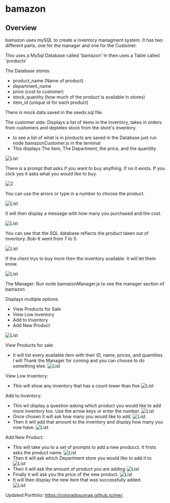 # bamazon

## Overview

bamazon uses mySQL to create a inventory managment system. It has two different parts, one for the manager and one for the Customer. 

This uses a MySql Database called 'bamazon'
In then uses a Table called 'products'

The Database stores:
   * product_name (Name of product)
   * department_name
   * price (cost to customer)
   * stock_quantity (how much of the product is available in stores)
   * item_id (unique id for each product)

There is mock data saved in the seeds.sql file. 

The customer side: 
Displays a list of items in the inventory, takes in orders from customers and depletes stock from the store's inventory. 

- to see a list of what is in products are saved in the Database just run node bamazonCustomer.js in the terminal 
- This displays The item, The Department, the price, and the quanitity 

![List](images/image.png)

There is a prompt that asks if you want to buy anything. If no it exists. 
If you click yes it asks what you would like to buy.

![2](images/image1.png)

You can use the arrors or type in a number to choose the product. 

![List](images/image2.png)

It will then display a message with how many you purchased and the cost. 

![List](images/image3.png)

You can see that the SQL database reflects the product taken out of inventory. Bob-It went from 7 to 5. 

![List](images/image4.png)

If the client trys to buy more then the inventory available. It will let them know.

![List](images/image5.png)

The Manager: 
Run node bamazonManager.js to see the manager section of bamazon

Displays multiple options 
 * View Products for Sale
 * View Low inventory
 * Add to Inventory
 * Add New Product

 ![List](images/image6.png)

View Products for sale: 
- It will list every available item with their ID, name, prices, and quantities. I will Thank the Manager for coming and you can choose to do something else. 
 ![List](images/image7.png)

View Low Inventory: 
- This will show any inventory that has a count lower than five 
 ![List](images/image8.png)

Add to Inventory: 
- This wil display a question asking which product you would like to add more inventory too. Use the arrow keys or enter the number. 
 ![List](images/image9.png)
 - Once chosen it will ask how many you would like to add. 
  ![List](images/image10.png)
  - Then it will add that amount to the inventory and display how many you now have.
   ![List](images/image11.png)

Add New Product: 
- This will take you to a set of prompts to add a new producct. It firsts asks the product name.
 ![List](images/image12.png)
 - Then it will ask which Department store you would like to add it to.
 ![List](images/image13.png)
  - Then it will ask the amount of product you are adding
 ![List](images/image14.png)
   - Finally it will ask you the price of the new product. 
 ![List](images/image15.png)
 - It will then display the new item that was successfully added.  
 ![List](images/image16.png)

Updated Portfolio:
https://coloradosunrae.github.io/me/.